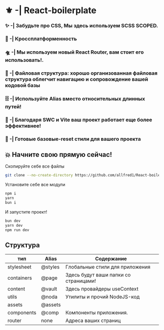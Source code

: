 # ⚜️ -| React-boilerplate


### ✨ -| Забудьте про CSS, Мы здесь используем SCSS SCOPED.
### 📃 -| Кроссплатформенность
### 🛸 -| Мы используем новый React Router, вам стоит его использовать!.
### 📂 -| Файловая структура: хорошо организованная файловая структура облегчит навигацию и сопровождение вашей кодовой базы
### 🗄️ -| Используйте Alias вместо относительных длинных путей!
### 🚀 -| Благодаря SWC и Vite ваш проект работает еще более эффективнее!
### 📖 -| Готовые базовые-reset стили для вашего проекта


## 💥  Начните свою прямую сейчас! 
Скопируйте себе все файлы
```bash
git clone --no-create-directory https://github.com/allfred1/React-boilerplate.git .
```
Установите себе все модули
```bash
npm i
yarn
bun i

```
И запустите проект!
```bash
bun dev
yarn dev
npm run dev
```
## Структура

| тип        | Alias   | Содержание                            |
|------------|---------|---------------------------------------|
| stylesheet | @styles | Глобальные стили для приложения       |
| containers | @page   | Здесь будут ваши папки со страницами! |
| content    | @vault  | Здесь провайдеры useContext           |
| utils      | @noda   | Утилиты и прочий NodeJS-код           |
| assets     | @assets |                                       |
| components | @comp   | Компоненты приложения.                |
| router     | none    | Адреса ваших страниц                  |

